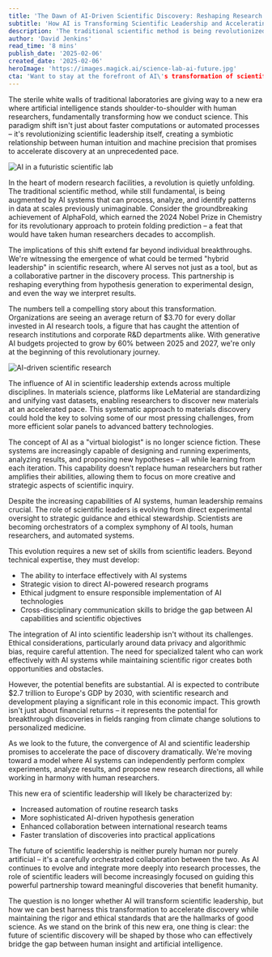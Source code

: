 ```yaml
---
title: 'The Dawn of AI-Driven Scientific Discovery: Reshaping Research Leadership'
subtitle: 'How AI is Transforming Scientific Leadership and Accelerating Discovery'
description: 'The traditional scientific method is being revolutionized by AI systems that can process, analyze, and identify patterns in data at unprecedented scales. This transformation is creating a new era of \"hybrid leadership\" in scientific research, where AI serves as a collaborative partner in the discovery process, fundamentally changing how we approach scientific inquiry and leadership.'
author: 'David Jenkins'
read_time: '8 mins'
publish_date: '2025-02-06'
created_date: '2025-02-06'
heroImage: 'https://images.magick.ai/science-lab-ai-future.jpg'
cta: 'Want to stay at the forefront of AI\'s transformation of scientific research? Follow us on LinkedIn for regular insights into how artificial intelligence is reshaping the future of discovery.'
---
```


The sterile white walls of traditional laboratories are giving way to a new era where artificial intelligence stands shoulder-to-shoulder with human researchers, fundamentally transforming how we conduct science. This paradigm shift isn't just about faster computations or automated processes – it's revolutionizing scientific leadership itself, creating a symbiotic relationship between human intuition and machine precision that promises to accelerate discovery at an unprecedented pace.

![AI in a futuristic scientific lab](https://i.magick.ai/PIXE/1738861893315_magick_img.webp)

In the heart of modern research facilities, a revolution is quietly unfolding. The traditional scientific method, while still fundamental, is being augmented by AI systems that can process, analyze, and identify patterns in data at scales previously unimaginable. Consider the groundbreaking achievement of AlphaFold, which earned the 2024 Nobel Prize in Chemistry for its revolutionary approach to protein folding prediction – a feat that would have taken human researchers decades to accomplish.

The implications of this shift extend far beyond individual breakthroughs. We're witnessing the emergence of what could be termed "hybrid leadership" in scientific research, where AI serves not just as a tool, but as a collaborative partner in the discovery process. This partnership is reshaping everything from hypothesis generation to experimental design, and even the way we interpret results.

The numbers tell a compelling story about this transformation. Organizations are seeing an average return of $3.70 for every dollar invested in AI research tools, a figure that has caught the attention of research institutions and corporate R&D departments alike. With generative AI budgets projected to grow by 60% between 2025 and 2027, we're only at the beginning of this revolutionary journey.

![AI-driven scientific research](https://i.magick.ai/PIXE/1738861893318_magick_img.webp)

The influence of AI in scientific leadership extends across multiple disciplines. In materials science, platforms like LeMaterial are standardizing and unifying vast datasets, enabling researchers to discover new materials at an accelerated pace. This systematic approach to materials discovery could hold the key to solving some of our most pressing challenges, from more efficient solar panels to advanced battery technologies.

The concept of AI as a "virtual biologist" is no longer science fiction. These systems are increasingly capable of designing and running experiments, analyzing results, and proposing new hypotheses – all while learning from each iteration. This capability doesn't replace human researchers but rather amplifies their abilities, allowing them to focus on more creative and strategic aspects of scientific inquiry.

Despite the increasing capabilities of AI systems, human leadership remains crucial. The role of scientific leaders is evolving from direct experimental oversight to strategic guidance and ethical stewardship. Scientists are becoming orchestrators of a complex symphony of AI tools, human researchers, and automated systems.

This evolution requires a new set of skills from scientific leaders. Beyond technical expertise, they must develop:
- The ability to interface effectively with AI systems
- Strategic vision to direct AI-powered research programs
- Ethical judgment to ensure responsible implementation of AI technologies
- Cross-disciplinary communication skills to bridge the gap between AI capabilities and scientific objectives

The integration of AI into scientific leadership isn't without its challenges. Ethical considerations, particularly around data privacy and algorithmic bias, require careful attention. The need for specialized talent who can work effectively with AI systems while maintaining scientific rigor creates both opportunities and obstacles.

However, the potential benefits are substantial. AI is expected to contribute $2.7 trillion to Europe's GDP by 2030, with scientific research and development playing a significant role in this economic impact. This growth isn't just about financial returns – it represents the potential for breakthrough discoveries in fields ranging from climate change solutions to personalized medicine.

As we look to the future, the convergence of AI and scientific leadership promises to accelerate the pace of discovery dramatically. We're moving toward a model where AI systems can independently perform complex experiments, analyze results, and propose new research directions, all while working in harmony with human researchers.

This new era of scientific leadership will likely be characterized by:
- Increased automation of routine research tasks
- More sophisticated AI-driven hypothesis generation
- Enhanced collaboration between international research teams
- Faster translation of discoveries into practical applications

The future of scientific leadership is neither purely human nor purely artificial – it's a carefully orchestrated collaboration between the two. As AI continues to evolve and integrate more deeply into research processes, the role of scientific leaders will become increasingly focused on guiding this powerful partnership toward meaningful discoveries that benefit humanity.

The question is no longer whether AI will transform scientific leadership, but how we can best harness this transformation to accelerate discovery while maintaining the rigor and ethical standards that are the hallmarks of good science. As we stand on the brink of this new era, one thing is clear: the future of scientific discovery will be shaped by those who can effectively bridge the gap between human insight and artificial intelligence.